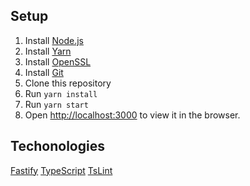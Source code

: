 ## Setup

1. Install [Node.js](https://nodejs.org/en/download/)
2. Install [Yarn](https://classic.yarnpkg.com/en/docs/install/#windows-stable)
3. Install [OpenSSL](https://www.openssl.org/)
4. Install [Git](https://git-scm.com/downloads)
5. Clone this repository
6. Run `yarn install`
7. Run `yarn start`
8. Open [http://localhost:3000](http://localhost:3000) to view it in the browser.

## Techonologies

[Fastify](https://www.fastify.io/)
[TypeScript](https://www.typescriptlang.org/)
[TsLint](https://palantir.github.io/tslint/rules/)

<!-- ### Reference

[Star with Fastify](https://medium.com/yavar/fastify-typescript-6626492a0218)

[Express vs Fastify](https://www.inkoop.io/blog/express-vs-fastify-in-depth-comparison-of-node-js-frameworks/)

[Setup OpenSSL](https://think.unblog.ch/en/how-to-install-openssl-on-windows-10-11/)

[OpenSSL advanced](https://www.digitalocean.com/community/tutorials/openssl-essentials-working-with-ssl-certificates-private-keys-and-csrs)

-->
